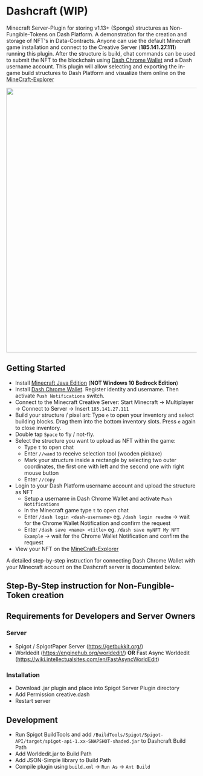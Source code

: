 # Dashcraft (WIP)

Minecraft Server-Plugin for storing v1.13+ (Sponge) structures as Non-Fungible-Tokens on Dash Platform. A demonstration for the creation and storage of NFT's in Data-Contracts. Anyone can use the default Minecraft game installation and connect to the Creative Server (**185.141.27.111**) running this plugin. After the structure is build, chat commands can be used to submit the NFT to the blockchain using [Dash Chrome Wallet](https://github.com/readme55/Dash-Chrome-Wallet) and a Dash username account.
This plugin will allow selecting and exporting the in-game build structures to Dash Platform and visualize them online on the [MineCraft-Explorer](http://readme.dashdevs.org/minecraft-explorer/)

<p align="center">
<img src="https://raw.githubusercontent.com/readme55/Dashcraft/master/dashcraft-github1.PNG" width="700" />
<!-- <img src="https://raw.githubusercontent.com/readme55/Dashcraft/master/dashcraft-github2.PNG" width="600" /> -->
<!-- <img src="https://raw.githubusercontent.com/readme55/Dashcraft/master/dashcraft-github3.PNG" width="600" /> -->
</p>

## Getting Started

- Install [Minecraft Java Edition](https://www.minecraft.net/en-us/store/minecraft-java-edition) (**NOT Windows 10 Bedrock Edition**)
- Install [Dash Chrome Wallet](https://github.com/readme55/Dash-Chrome-Wallet). Register identity and username. Then activate `Push Notifications` switch.
- Connect to the Minecraft Creative Server: Start Minecraft -> Multiplayer -> Connect to Server -> Insert `185.141.27.111`
- Build your structure / pixel art: Type `e` to open your inventory and select building blocks. Drag them into the bottom inventory slots. Press `e` again to close inventory.
- Double tap `Space` to fly / not-fly.
- Select the structure you want to upload as NFT within the game:
  - Type `t` to open chat
  - Enter `//wand` to receive selection tool (wooden pickaxe)
  - Mark your structure inside a rectangle by selecting two outer coordinates, the first one with left and the second one with right mouse button
  - Enter `//copy` 
- Login to your Dash Platform username account and upload the structure as NFT
  - Setup a username in Dash Chrome Wallet and activate `Push Notifications`
  - In the Minecraft game type `t` to open chat
  - Enter `/dash login <dash-username>` eg. `/dash login readme` -> wait for the Chrome Wallet Notification and confirm the request
  - Enter `/dash save <name> <title>` eg. `/dash save myNFT My NFT Example` -> wait for the Chrome Wallet Notification and confirm the request
- View your NFT on the [MineCraft-Explorer](http://readme.dashdevs.org/minecraft-explorer/)

A detailed step-by-step instruction for connecting Dash Chrome Wallet with your Minecraft account on the Dashcraft server is documented below.

## Step-By-Step instruction for Non-Fungible-Token creation






## Requirements for Developers and Server Owners

### Server
- Spigot / SpigotPaper Server (https://getbukkit.org/)
- Worldedit (https://enginehub.org/worldedit/) **OR** Fast Async Worldedit (https://wiki.intellectualsites.com/en/FastAsyncWorldEdit)

### Installation
- Download .jar plugin and place into Spigot Server Plugin directory
- Add Permission creative.dash
- Restart server

## Development
- Run Spigot BuildTools and add `/BuildTools/Spigot/Spigot-API/target/spigot-api-1.xx-SNAPSHOT-shaded.jar` to Dashcraft Build Path
- Add Worldedit.jar to Build Path
- Add JSON-Simple library to Build Path
- Compile plugin using `build.xml` -> `Run As` -> `Ant Build`
